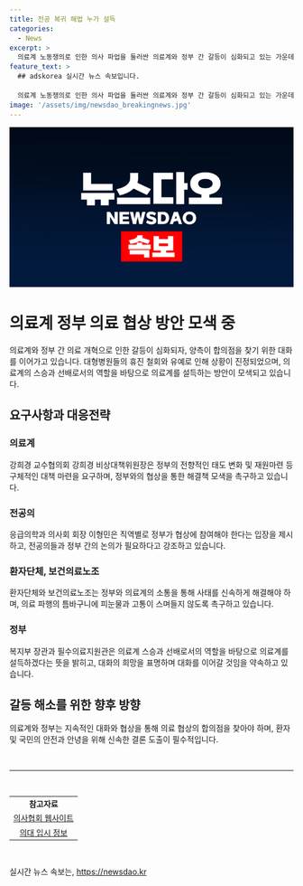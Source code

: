 ```yaml
---
title: 전공 복귀 해법 누가 설득
categories:
  - News
excerpt: >
  의료계 노동쟁의로 인한 의사 파업을 둘러싼 의료계와 정부 간 갈등이 심화되고 있는 가운데, 대형병원들의 휴진 철회와 유예로 인해 해결책 모색이 이어지고 있음. 의료계는 정부의 전향적 태도 변화를 요구하고, 정부는 의료계를 설득할 의료계 스승으로서 의료계와의 대화를 강조하고 있음. 전공의, 교수, 전임의 등 직역별로 정부가 협상해야 한다는 목소리가 나오는 가운데, 의료계와 정부의 소통을 통해 사태를 빠르게 해결하고자 하는 목소리도 높아지고 있음.
feature_text: >
  ## adskorea 실시간 뉴스 속보입니다.

  의료계 노동쟁의로 인한 의사 파업을 둘러싼 의료계와 정부 간 갈등이 심화되고 있는 가운데, 대형병원들의 휴진 철회와 유예로 인해 해결책 모색이 이어지고 있음. 의료계는 정부의 전향적 태도 변화를 요구하고, 정부는 의료계를 설득할 의료계 스승으로서 의료계와의 대화를 강조하고 있음. 전공의, 교수, 전임의 등 직역별로 정부가 협상해야 한다는 목소리가 나오는 가운데, 의료계와 정부의 소통을 통해 사태를 빠르게 해결하고자 하는 목소리도 높아지고 있음.
image: '/assets/img/newsdao_breakingnews.jpg'
---
```


<p><img src="/assets/img/newsdao_breakingnews.jpg" alt="adskorea 속보" /></p>

<h1>의료계 정부 의료 협상 방안 모색 중</h1>

<p data-ke-size="size16">의료계와 정부 간 의료 개혁으로 인한 갈등이 심화되자, 양측이 합의점을 찾기 위한 대화를 이어가고 있습니다. 대형병원들의 휴진 철회와 유예로 인해 상황이 진정되었으며, 의료계의 스승과 선배로서의 역할을 바탕으로 의료계를 설득하는 방안이 모색되고 있습니다.</p>

<h2 data-ke-size="size26">요구사항과 대응전략</h2>

<h3><b>의료계</b></h3>

<p data-ke-size="size16">강희경 교수협의회 강희경 비상대책위원장은 정부의 전향적인 태도 변화 및 재원마련 등 구체적인 대책 마련을 요구하며, 정부와의 협상을 통한 해결책 모색을 촉구하고 있습니다.</p>

<h3><b>전공의</b></h3>

<p data-ke-size="size16">응급의학과 의사회 회장 이형민은 직역별로 정부가 협상에 참여해야 한다는 입장을 제시하고, 전공의들과 정부 간의 논의가 필요하다고 강조하고 있습니다.</p>

<h3><b>환자단체, 보건의료노조</b></h3>

<p data-ke-size="size16">환자단체와 보건의료노조는 정부와 의료계의 소통을 통해 사태를 신속하게 해결해야 하며, 의료 파행의 틈바구니에 피눈물과 고통이 스며들지 않도록 촉구하고 있습니다.</p>

<h3><b>정부</b></h3>

<p data-ke-size="size16">복지부 장관과 필수의료지원관은 의료계 스승과 선배로서의 역할을 바탕으로 의료계를 설득하겠다는 뜻을 밝히고, 대화의 희망을 표명하며 대화를 이어갈 것임을 약속하고 있습니다.</p>

<h2 data-ke-size="size26">갈등 해소를 위한 향후 방향</h2>

<p data-ke-size="size16">의료계와 정부는 지속적인 대화와 협상을 통해 의료 협상의 합의점을 찾아야 하며, 환자 및 국민의 안전과 안녕을 위해 신속한 결론 도출이 필수적입니다.</p>

<p data-ke-size="size16">&nbsp;</p>

<hr>

<p data-ke-size="size16">&nbsp;</p>

<table>
  <tbody>
    <tr>
      <td style="text-align: center; height: 17px;"><b>참고자료</b></td>
    </tr>
    <tr>
      <td style="text-align: center; height: 17px;"><a href="https://www.kma.org" target="_blank" rel="nofollow">의사협회 웹사이트</a></td>
    </tr>
    <tr>
      <td style="text-align: center; height: 17px;"><a href="https://www.kmle.co.kr" target="_blank" rel="nofollow">의대 입시 정보</a></td>
    </tr>
  </tbody>
</table>

<p data-ke-size="size16">&nbsp;</p>
실시간 뉴스 속보는, <a href="https://newsdao.kr" rel="dofollow">https://newsdao.kr</a>


